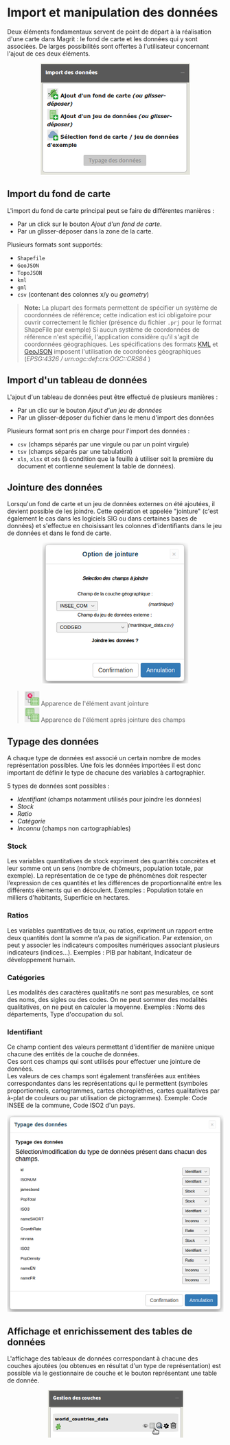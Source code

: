 Import et manipulation des données
==================================

Deux éléments fondamentaux servent de point de départ à la réalisation d'une carte dans Magrit : le fond de carte et les données qui y sont associées.
De larges possibilités sont offertes à l'utilisateur concernant l'ajout de ces deux éléments.

<p style="text-align: center;">
<img src="img/win_imp_fr.png" alt="Dialogue d'import"/>
</p>

## Import du fond de carte

L'import du fond de carte principal peut se faire de différentes manières :
- Par un click sur le bouton *Ajout d'un fond de carte*.
- Par un glisser-déposer dans la zone de la carte.


Plusieurs formats sont supportés:
- ```Shapefile```
- ```GeoJSON```
- ```TopoJSON```
- ```kml```
- ```gml```
- ```csv``` (contenant des colonnes x/y ou *geometry*)

> **Note:**
> La plupart des formats permettent de spécifier un système de coordonnées de référence; cette indication est ici obligatoire pour ouvrir correctement le fichier (présence du fichier ```.prj``` pour le format ShapeFile par exemple)
> Si aucun système de coordonnées de référence n'est spécifié, l'application considère qu'il s'agit de coordonnées géographiques.
> Les spécifications des formats [KML](http://www.gdal.org/drv_kml.html) et [GeoJSON](https://tools.ietf.org/html/rfc7946#section-4) imposent l'utilisation de coordonées géographiques (*EPSG:4326 / urn:ogc:def:crs:OGC::CRS84* )


## Import d'un tableau de données

L'ajout d'un tableau de données peut être effectué de plusieurs manières :
- Par un clic sur le bouton *Ajout d'un jeu de données*
- Par un glisser-déposer du fichier dans le menu d'import des données



Plusieurs format sont pris en charge pour l'import des données :
- ```csv``` (champs séparés par une virgule ou par un point virgule)
- ```tsv``` (champs séparés par une tabulation)
- ```xls```, ```xlsx``` et ```ods``` (à condition que la feuille à utiliser soit la première du document et contienne seulement la table de données).


## Jointure des données

Lorsqu'un fond de carte et un jeu de données externes on été ajoutées, il devient possible de les joindre.
Cette opération et appelée "jointure" (c'est également le cas dans les logiciels SIG ou dans certaines bases de données) et s'effectue en choisissant les colonnes d'identifiants dans le jeu de données et dans le fond de carte.

<p style="text-align: center;">
<img src="img/win_jnt_fr.png" alt="Dialogue de jointure"/>
</p>

> <img src="img/joinfalse.png" alt="joinfalse" style="width: 35px;"/> Apparence de l'élément avant jointure  
> <img src="img/jointrue.png" alt="jointrue" style="width: 35px;"/> Apparence de l'élément après jointure des champs  


## Typage des données

A chaque type de données est associé un certain nombre de modes représentation possibles. Une fois les données importées il est donc important de définir le type de chacune des variables à cartographier.

5 types de données sont possibles :
- *Identifiant* (champs notamment utilisés pour joindre les données)
- *Stock*
- *Ratio*
- *Catégorie*
- *Inconnu* (champs non cartographiables)

### Stock
Les variables quantitatives de stock expriment des quantités concrètes et leur somme ont un sens (nombre de chômeurs, population totale, par exemple).
La représentation de ce type de phénomènes doit respecter l’expression de ces quantités et les différences de proportionnalité entre les différents éléments qui en découlent.
Exemples : Population totale en milliers d'habitants, Superficie en hectares.

### Ratios
Les variables quantitatives de taux, ou ratios, expriment un rapport entre deux quantités dont la somme n’a pas de signification. Par extension, on peut y associer les indicateurs composites numériques associant plusieurs indicateurs (indices…).
Exemples : PIB par habitant, Indicateur de développement humain.

### Catégories
Les modalités des caractères qualitatifs ne sont pas mesurables, ce sont des noms, des sigles ou des codes. On ne peut sommer des modalités qualitatives, on ne peut en calculer la moyenne.
Exemples : Noms des départements, Type d'occupation du sol.

### Identifiant
Ce champ contient des valeurs permettant d'identifier de manière unique chacune des entités de la couche de données.  
Ces sont ces champs qui sont utilisés pour effectuer une jointure de données.  
Les valeurs de ces champs sont également transférées aux entitées correspondantes dans les représentations qui le permettent (symboles proportionnels, cartogrammes, cartes choroplèthes, cartes qualitatives par à-plat de couleurs ou par utilisation de pictogrammes).
Exemple: Code INSEE de la commune, Code ISO2 d'un pays.

<p style="text-align: center;">
<img src="img/win_typ_fr.png" alt="Dialogue de typage des données"/>
</p>


## Affichage et enrichissement des tables de données

L'affichage des tableaux de données correspondant à chacune des couches ajoutées (ou obtenues en résultat d'un type de représentation) est possible via le gestionnaire de couche et le bouton représentant une table de donnée.
<p style="text-align: center;">
<img src="img/win_tab_fr.png" alt="Voir la table"/>
</p>
